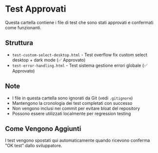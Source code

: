 # Test Approvati

Questa cartella contiene i file di test che sono stati approvati e confermati come funzionanti.

## Struttura
- `test-custom-select-desktop.html` - Test overflow fix custom select desktop + dark mode (✅ Approvato)
- `test-error-handling.html` - Test sistema gestione errori globale (✅ Approvato)

## Note
- I file in questa cartella sono ignorati da Git (vedi `.gitignore`)
- Mantengono la cronologia dei test completati con successo
- Non vengono inclusi nei commit per evitare bloat del repository
- Possono essere utilizzati localmente per regression testing

## Come Vengono Aggiunti
I test vengono spostati qui automaticamente quando ricevono conferma "OK test" dallo sviluppatore.
